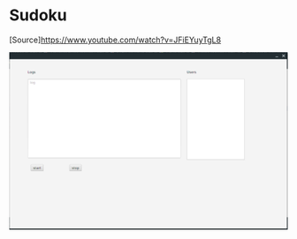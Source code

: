 # Sudoku

[Source]https://www.youtube.com/watch?v=JFiEYuyTgL8

<p align="center">
<img src=https://github.com/TarunSaini063/ChatApp/blob/master/Screenshots/start1.png/>
</p>
